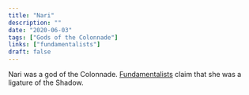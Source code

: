 ```yaml
---
title: "Nari"
description: ""
date: "2020-06-03"
tags: ["Gods of the Colonnade"]
links: ["fundamentalists"]
draft: false
---
```


Nari was a god of the Colonnade.  [Fundamentalists](/notes/fundamentalists/) claim that she was a ligature of the Shadow.
